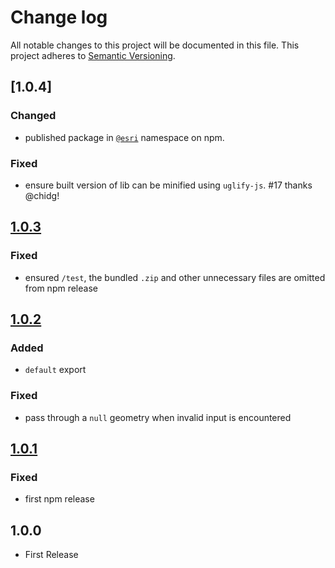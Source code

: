 # Change log

All notable changes to this project will be documented in this file.
This project adheres to [Semantic Versioning](http://semver.org/).

## [1.0.4]

### Changed

* published package in [`@esri`](https://www.npmjs.com/org/esri) namespace on npm.
### Fixed

* ensure built version of lib can be minified using `uglify-js`. #17 thanks @chidg!

## [1.0.3]

### Fixed

* ensured `/test`, the bundled `.zip` and other unnecessary files are omitted from npm release

## [1.0.2]

### Added

* `default` export

### Fixed

* pass through a `null` geometry when invalid input is encountered

## [1.0.1]

### Fixed

* first npm release

## 1.0.0
* First Release

[Unreleased]: https://github.com/Esri/arcgis-to-geojson-utils/compare/v1.0.3...HEAD
[1.0.3]: https://github.com/Esri/arcgis-to-geojson-utils/compare/v1.0.2...v1.0.3
[1.0.2]: https://github.com/Esri/arcgis-to-geojson-utils/compare/v1.0.1...v1.0.2
[1.0.1]: https://github.com/Esri/arcgis-to-geojson-utils/compare/v1.0.0...v1.0.1